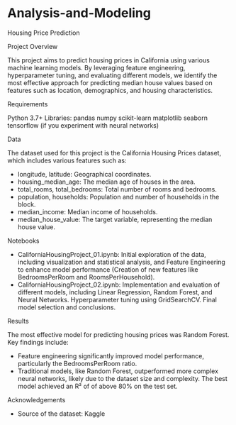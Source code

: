 # Analysis-and-Modeling

Housing Price Prediction

Project Overview

This project aims to predict housing prices in California using various machine learning models. By leveraging feature engineering, hyperparameter tuning, and evaluating different models, we identify the most effective approach for predicting median house values based on features such as location, demographics, and housing characteristics.

Requirements

Python 3.7+
    Libraries:
        pandas
        numpy
        scikit-learn
        matplotlib
        seaborn
        tensorflow (if you experiment with neural networks)

Data

The dataset used for this project is the California Housing Prices dataset, which includes various features such as:

- longitude, latitude: Geographical coordinates.
- housing_median_age: The median age of houses in the area.
- total_rooms, total_bedrooms: Total number of rooms and bedrooms.
- population, households: Population and number of households in the block.
- median_income: Median income of households.
- median_house_value: The target variable, representing the median house value.

Notebooks

- CaliforniaHousingProject_01.ipynb: Initial exploration of the data, including visualization and statistical analysis, and Feature Engineering to enhance model performance (Creation of new features like BedroomsPerRoom and RoomsPerHousehold). 
- CaliforniaHousingProject_02.ipynb: Implementation and evaluation of different models, including Linear Regression, Random Forest, and Neural Networks. Hyperparameter tuning using GridSearchCV. Final model selection and conclusions. 

Results

The most effective model for predicting housing prices was Random Forest. Key findings include:

- Feature engineering significantly improved model performance, particularly the BedroomsPerRoom ratio.
- Traditional models, like Random Forest, outperformed more complex neural networks, likely due to the dataset size and complexity.
    The best model achieved an R² of of above 80% on the test set.

Acknowledgements

- Source of the dataset: Kaggle 

    
    
